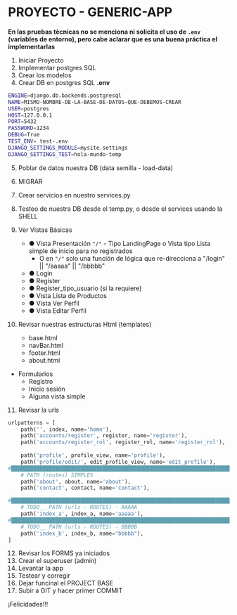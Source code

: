 # PROYECTO - GENERIC-APP

**En las pruebas tècnicas no se menciona ni solicita el uso de `.env` (variables de entorno), pero cabe aclarar que es una buena práctica el implementarlas**

1. Iniciar Proyecto
2. Implementar postgres SQL 
3. Crear los modelos 
4. Crear DB en postgres SQL
**.env**
```bash
ENGINE=django.db.backends.postgresql
NAME=MISMO-NOMBRE-DE-LA-BASE-DE-DATOS-QUE-DEBEMOS-CREAR
USER=postgres
HOST=127.0.0.1
PORT=5432
PASSWORD=1234
DEBUG=True
TEST_ENV= test-.env
DJANGO_SETTINGS_MODULE=mysite.settings
DJANGO_SETTINGS_TEST=hola-mundo-temp
```
5. Poblar de datos nuestra DB (data semilla - load-data)
6. MIGRAR
7. Crear servicios en nuestro services.py
8. Testeo de nuestra DB desde el temp.py, o desde el services usando la SHELL
9. Ver Vistas Básicas
    - ● Vista Presentación `"/"` - Tipo LandingPage o Vista tipo Lista simple de inicio para no registrados
        - O en `"/"` solo una función de lógica que re-direcciona a "/login" || "/aaaaa"  ||  "/bbbbb"
    - ● Login 
    - ● Register 
    - ● Register_tipo_usuario (si la requiere) 
    - ● Vista Lista de Productos
    - ● Vista Ver Perfil
    - ● Vista Editar Perfil

 
10. Revisar nuestras estructuras Html (templates)
    - base.html 
    - navBar.html
    - footer.html
    - about.html
- Formularios
    - Registro
    - Inicio sesión 
    - Alguna vista simple 

11. Revisar la urls
```py
urlpatterns = [
    path('', index, name='home'),
    path('accounts/register', register, name='register'),
    path('accounts/register_rol', register_rol, name='register_rol'),
    
    path('profile', profile_view, name='profile'),
    path('profile/edit/', edit_profile_view, name='edit_profile'),
#███████████████████████████████████████████████████████████████████████████████████████████████████
    # PATH (routes) SIMPLES 
    path('about', about, name='about'),
    path('contact', contact, name='contact'),

#███████████████████████████████████████████████████████████████████████████████████████████████████
    # TODO__ PATH (urls - ROUTES) - AAAAA
    path('index_a', index_a, name='aaaaa'),
#███████████████████████████████████████████████████████████████████████████████████████████████████
    # TODO__ PATH (urls - ROUTES) - BBBBB
    path('index_b', index_b, name="bbbbb"),
]
```
12. Revisar los FORMS ya iniciados
13. Crear el superuser (admin)
14. Levantar la app
15. Testear y corregir
16. Dejar funcinal el PROJECT BASE
17. Subir a GIT y hacer primer COMMIT

¡Felicidades!!!
